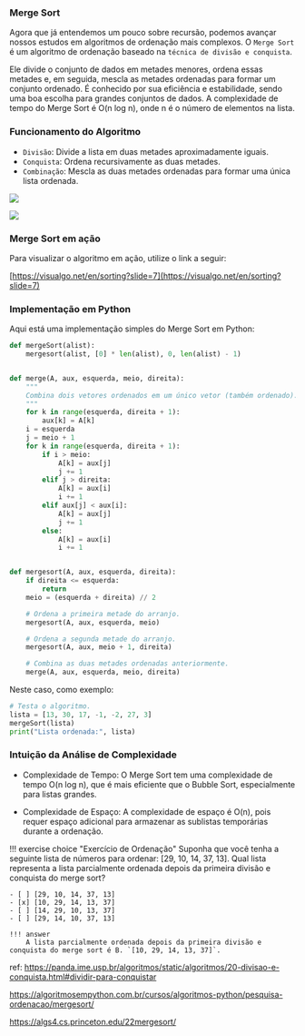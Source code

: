 ### Merge Sort

Agora que já entendemos um pouco sobre recursão, podemos avançar nossos estudos em algoritmos de ordenação mais complexos. O `Merge Sort` é um algoritmo de ordenação baseado na `técnica de divisão e conquista`. 

Ele divide o conjunto de dados em metades menores, ordena essas metades e, em seguida, mescla as metades ordenadas para formar um conjunto ordenado. É conhecido por sua eficiência e estabilidade, sendo uma boa escolha para grandes conjuntos de dados. A complexidade de tempo do Merge Sort é O(n log n), onde n é o número de elementos na lista.

### Funcionamento do Algoritmo

- `Divisão`: Divide a lista em duas metades aproximadamente iguais.
- `Conquista`: Ordena recursivamente as duas metades.
- `Combinação`: Mescla as duas metades ordenadas para formar uma única lista ordenada.



![](https://commons.wikimedia.org/wiki/File:Merge-sort-example-300px.gif)


![](https://panda.ime.usp.br/algoritmos/static/algoritmos/_images/1024px-Merge_sort_algorithm_diagram.svg.png)

### Merge Sort em ação

Para visualizar o algoritmo em ação, utilize o link a seguir:

[https://visualgo.net/en/sorting?slide=7](https://visualgo.net/en/sorting?slide=7)


### Implementação em Python

Aqui está uma implementação simples do Merge Sort em Python:

```python
def mergeSort(alist):
    mergesort(alist, [0] * len(alist), 0, len(alist) - 1)


def merge(A, aux, esquerda, meio, direita):
    """
    Combina dois vetores ordenados em um único vetor (também ordenado).
    """
    for k in range(esquerda, direita + 1):
        aux[k] = A[k]
    i = esquerda
    j = meio + 1
    for k in range(esquerda, direita + 1):
        if i > meio:
            A[k] = aux[j]
            j += 1
        elif j > direita:
            A[k] = aux[i]
            i += 1
        elif aux[j] < aux[i]:
            A[k] = aux[j]
            j += 1
        else:
            A[k] = aux[i]
            i += 1


def mergesort(A, aux, esquerda, direita):
    if direita <= esquerda:
        return
    meio = (esquerda + direita) // 2

    # Ordena a primeira metade do arranjo.
    mergesort(A, aux, esquerda, meio)

    # Ordena a segunda metade do arranjo.
    mergesort(A, aux, meio + 1, direita)

    # Combina as duas metades ordenadas anteriormente.
    merge(A, aux, esquerda, meio, direita)

```

Neste caso, como exemplo:

```python
# Testa o algoritmo.
lista = [13, 30, 17, -1, -2, 27, 3]
mergeSort(lista)
print("Lista ordenada:", lista)
```

### Intuição da Análise de Complexidade

- Complexidade de Tempo: O Merge Sort tem uma complexidade de tempo O(n log n), que é mais eficiente que o Bubble Sort, especialmente para listas grandes.

- Complexidade de Espaço: A complexidade de espaço é O(n), pois requer espaço adicional para armazenar as sublistas temporárias durante a ordenação.

!!! exercise choice "Exercício de Ordenação"
    Suponha que você tenha a seguinte lista de números para ordenar: [29, 10, 14, 37, 13]. Qual lista representa a lista parcialmente ordenada depois da primeira divisão e conquista do merge sort?

    - [ ] [29, 10, 14, 37, 13]
    - [x] [10, 29, 14, 13, 37]
    - [ ] [14, 29, 10, 13, 37]
    - [ ] [29, 14, 10, 37, 13]

    !!! answer
        A lista parcialmente ordenada depois da primeira divisão e conquista do merge sort é B. `[10, 29, 14, 13, 37]`.


ref: https://panda.ime.usp.br/algoritmos/static/algoritmos/20-divisao-e-conquista.html#dividir-para-conquistar

https://algoritmosempython.com.br/cursos/algoritmos-python/pesquisa-ordenacao/mergesort/

https://algs4.cs.princeton.edu/22mergesort/
